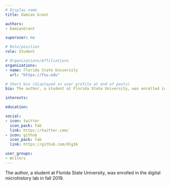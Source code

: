 ```yaml
---
# Display name
title: Damian Grant

authors: 
- DamianGrant

superuser: no

# Role/position
role: Student

# Organizations/Affiliations
organizations:
- name: Florida State University
  url: "https://fsu.edu"

# Short bio (displayed in user profile at end of posts)
bio: The author, a student at Florida State University, was enrolled in the digital microhistory lab in fall 2019.

interests:

education:

social:
- icon: twitter
  icon_pack: fab
  link: https://twitter.com/
- icon: github
  icon_pack: fab
  link: https://github.com/dlg16

user_groups:
- Writers
---
```

The author, a student at Florida State University, was enrolled in the digital microhistory lab in fall 2019.


